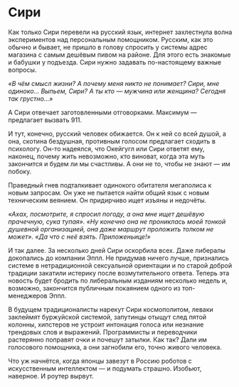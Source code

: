 # Сири

Как только Сири перевели на русский язык, интернет захлестнула волна экспериментов над персональным помощником. Русским, как это обычно и бывает, не пришло в голову спросить у системы адрес магазина с самым дешёвым пивом на районе. Для этого есть знакомые и бабушки у подъезда. Сири нужно задавать по-настоящему важные вопросы.

_«В чём смысл жизни? А почему меня никто не понимает? Сири, мне одиноко… Выпьем, Сири? А ты кто — мужчина или женщина? Сегодня так грустно…»_

А Сири отвечает заготовленными отговорками. Максимум — предлагает вызвать 911.

И тут, конечно, русский человек обижается. Он к ней со всей душой, а она, скотина бездушная, противным голосом предлагает сходить в психологу. Он-то надеялся, что Окейгугл или Сири ответят ему, наконец, почему жить невозможно, кто виноват, когда эта муть закончится и будем ли мы счастливы. А они не то, чтобы не знают — им побоку.

Праведный гнев подталкивает одинокого обитателя мегаполиса к новым запросам. Он уже не пытается найти общий язык с новым техническим веянием. Он придирчиво ищет изъяны и недочёты.

_«Ахах, посмотрите, я спросил погоду, а она мне ищет дешёвую прачечную, сука тупая». «Ну конечно она не прониклась моей тонкой душевной организацией, она даже маршрут проложить толком не может». «Да что с неё взять. Приложеньице!»_

И так далее. За несколько дней Сири оскорбила всех. Даже либералы докопались до компании Эппл. Не придумав ничего лучше, признались системе в нетрадиционной сексуальной ориентации и по старой доброй традиции закатили истерику после возмутительного ответа. Теперь эта новость будет бродить по либеральным изданиям несколько недель и, возможно, закончится публичным покаянием одного из топ-менеджеров Эппл.

В будущем традиционалисты нарекут Сири космополитом, леваки заклеймят буржуйской системой, запутинцы отыщут след пятой колонны, хипстеров не устроит интонация голоса или незнание трендовых слов и выражений. Программисты и переводчики растерянно поправят очки и почешут затылки. Как так? Дали им голосового помощника, а они загнобили его, точно живого человека.

Что уж начнётся, когда японцы завезут в Россию роботов с искусственным интеллектом — и подумать страшно. Изобьют, наверное. И роутер вырвут.
